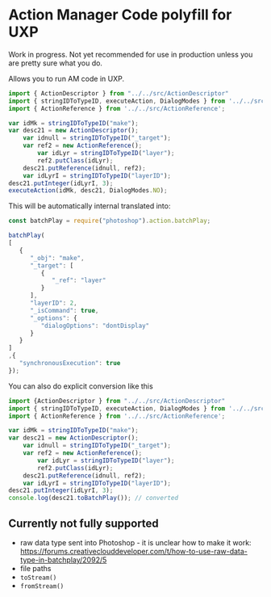 # Action Manager Code polyfill for UXP

Work in progress. Not yet recommended for use in production unless you are pretty sure what you do.

Allows you to run AM code in UXP. 

```ts
import { ActionDescriptor } from "../../src/ActionDescriptor"
import { stringIDToTypeID, executeAction, DialogModes } from '../../src';
import { ActionReference } from '../../src/ActionReference';

var idMk = stringIDToTypeID("make");
var desc21 = new ActionDescriptor();
	var idnull = stringIDToTypeID("_target");
	var ref2 = new ActionReference();
		var idLyr = stringIDToTypeID("layer");
		ref2.putClass(idLyr);
	desc21.putReference(idnull, ref2);
	var idLyrI = stringIDToTypeID("layerID");
desc21.putInteger(idLyrI, 3);
executeAction(idMk, desc21, DialogModes.NO);
```

This will be automatically internal translated into:
```ts
const batchPlay = require("photoshop").action.batchPlay;

batchPlay(
[
   {
      "_obj": "make",
      "_target": [
         {
            "_ref": "layer"
         }
      ],
      "layerID": 2,
      "_isCommand": true,
      "_options": {
         "dialogOptions": "dontDisplay"
      }
   }
]
,{
   "synchronousExecution": true
});
```
You can also do explicit conversion like this
```ts
import {ActionDescriptor } from "../../src/ActionDescriptor"
import { stringIDToTypeID, executeAction, DialogModes } from '../../src';
import { ActionReference } from '../../src/ActionReference';

var idMk = stringIDToTypeID("make");
var desc21 = new ActionDescriptor();
	var idnull = stringIDToTypeID("_target");
	var ref2 = new ActionReference();
		var idLyr = stringIDToTypeID("layer");
		ref2.putClass(idLyr);
	desc21.putReference(idnull, ref2);
	var idLyrI = stringIDToTypeID("layerID");
desc21.putInteger(idLyrI, 3);
console.log(desc21.toBatchPlay()); // converted
```

## Currently not fully supported
- raw data type sent into Photoshop - it is unclear how to make it work: https://forums.creativeclouddeveloper.com/t/how-to-use-raw-data-type-in-batchplay/2092/5
- file paths
- `toStream()`
- `fromStream()`